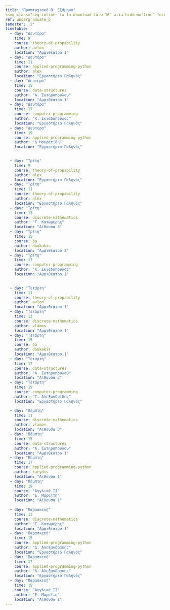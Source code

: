 ```yaml
---
title: "Προπτυχιακό Β' Εξάμηνο"
<svg class="svg-inline--fa fa-download fa-w-16" aria-hidden="true" focusable="false" data-prefix="fa" data-icon="download" role="img" xmlns="http://www.w3.org/2000/svg" viewBox="0 0 512 512" data-fa-i2svg=""><path fill="currentColor" d="M216 0h80c13.3 0 24 10.7 24 24v168h87.7c17.8 0 26.7 21.5 14.1 34.1L269.7 378.3c-7.5 7.5-19.8 7.5-27.3 0L90.1 226.1c-12.6-12.6-3.7-34.1 14.1-34.1H192V24c0-13.3 10.7-24 24-24zm296 376v112c0 13.3-10.7 24-24 24H24c-13.3 0-24-10.7-24-24V376c0-13.3 10.7-24 24-24h146.7l49 49c20.1 20.1 52.5 20.1 72.6 0l49-49H488c13.3 0 24 10.7 24 24zm-124 88c0-11-9-20-20-20s-20 9-20 20 9 20 20 20 20-9 20-20zm64 0c0-11-9-20-20-20s-20 9-20 20 9 20 20 20 20-9 20-20z"></path></svg>
ref: undergraduate_b
semester: '2'
timetable:
  - day: "Δευτέρα"
    time: 9
    course: theory-of-propability 
    author: avlon
    location: "Aμφιθέατρο 1"
  - day: "Δευτέρα"
    time: 11
    course: applied-programming-python
    author: alex
    location: "Εργαστήριο Γαληνός"
  - day: "Δευτέρα"
    time: 15
    course: data-structures
    author: "Α. Σωτηροπούλου"
    location: "Αμφιθέατρο 1"
  - day: "Δευτέρα"
    time: 17
    course: computer-programming
    author: "Κ. Σκιαδόπουλος"
    location: "Εργαστήριο Γαληνός"
  - day: "Δευτέρα"
    time: 19
    course: applied-programming-python
    author: "Δ Μουρατίδη"
    location: "Εργαστήριο Γαληνός"

    
  - day: "Τρίτη"
    time: 9
    course: theory-of-propability
    author: alex
    location: "Εργαστήριο Γαληνός"  
  - day: "Τρίτη"
    time: 11
    course: theory-of-propability
    author: alex
    location: "Εργαστήριο Γαληνός"
  - day: "Τρίτη"
    time: 13
    course: discrete-mathematics 
    author: "Γ. Κατωμέρης"
    location: "Αίθουσα 3"
  - day: "Τρίτη"
    time: 15
    course: ba
    author: doukakis
    location: "Αμφιθέατρο 2"
  - day: "Τρίτη"
    time: 17
    course: computer-programming
    author: "Κ. Σκιαδόπουλος"
    location: "Αμφιθέατρο 1"
  

  - day: "Τετάρτη"
    time: 11
    course: theory-of-propability
    author: avlon
    location: "Αμφιθέατρο 1"
  - day: "Τετάρτη"
    time: 13
    course: discrete-mathematics
    author: vlamos
    location: "Αμφιθέατρο 1"
  - day: "Τετάρτη"
    time: 15
    course: ba
    author: doukakis
    location: "Αμφιθέατρο 1"
  - day: "Τετάρτη"
    time: 17
    course: data-structures
    author: "Α. Σωτηροπούλου"
    location: "Αίθουσα 3"
  - day: "Τετάρτη"
    time: 19
    course: computer-programming
    author: "Γ. Αλεξανδρίδης"
    location: "Εργαστήριο Γαληνός"

  - day: "Πέμπτη"
    time: 11
    course: discrete-mathematics
    author: vlamos
    location: "Αιθουσα 3"
  - day: "Πέμπτη"
    time: 15
    course: data-structures
    author: "Α. Σωτηροπούλου"
    location: "Αμφιθέατρο 1"
  - day: "Πέμπτη"
    time: 17
    course: applied-programming-python
    author: karydis
    location: "Αιθουσα 1"
  - day: "Πέμπτη"
    time: 19
    course: "Αγγλικά II" 
    author: "Ε. Μωραϊτη"
    location: "Αίθουσα 1"
  
  - day: "Παρασκευή"
    time: 13
    course: discrete-mathematics
    author: "Γ. Κατωμέρης"
    location: "Αμφιθέατρο 1"
  - day: "Παρασκευή"
    time: 15
    course: applied-programming-python
    author: "Δ. Αλεξανδράκης"
    location: "Εργαστήριο Γαληνός"
  - day: "Παρασκευή"
    time: 17
    course: applied-programming-python
    author: "Δ. Αλεξανδράκης"
    location: "Εργαστήριο Γαληνός"
  - day: "Παρασκευή"
    time: 19
    course: "Αγγλικά II" 
    author: "Ε. Μωραϊτη"
    location: "Αίθουσα 1"
---
```

